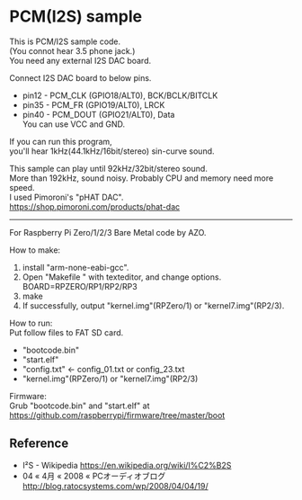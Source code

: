 PCM(I2S) sample
===============

This is PCM/I2S sample code.  
(You connot hear 3.5 phone jack.)  
You need any external I2S DAC board.  

Connect I2S DAC board to below pins.  
* pin12 - PCM_CLK  (GPIO18/ALT0), BCK/BCLK/BITCLK  
* pin35 - PCM_FR   (GPIO19/ALT0), LRCK  
* pin40 - PCM_DOUT (GPIO21/ALT0), Data  
You can use VCC and GND.  

If you can run this program,  
you'll hear 1kHz(44.1kHz/16bit/stereo) sin-curve sound.  

This sample can play until 92kHz/32bit/stereo sound.  
More than 192kHz, sound noisy. Probably CPU and memory need more speed.  
I used Pimoroni's "pHAT DAC".  
https://shop.pimoroni.com/products/phat-dac

-----

For Raspberry Pi Zero/1/2/3 Bare Metal code by AZO.  

How to make:  
1. install "arm-none-eabi-gcc".
2. Open "Makefile " with texteditor, and change options.  
BOARD=RPZERO/RP1/RP2/RP3  
3. make  
4. If successfully, output "kernel.img"(RPZero/1) or "kernel7.img"(RP2/3).  

How to run:  
Put follow files to FAT SD card.  
* "bootcode.bin"  
* "start.elf"  
* "config.txt" &lt;- config_01.txt or config_23.txt  
* "kernel.img"(RPZero/1) or "kernel7.img"(RP2/3)  

Firmware:  
Grub "bootcode.bin" and "start.elf" at  
https://github.com/raspberrypi/firmware/tree/master/boot  

Reference
---------
* I²S - Wikipedia https://en.wikipedia.org/wiki/I%C2%B2S  
* 04 « 4月 « 2008 « PCオーディオブログ http://blog.ratocsystems.com/wp/2008/04/04/19/  


